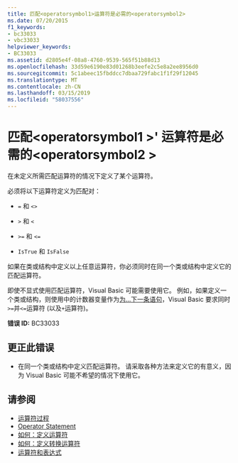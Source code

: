 ```yaml
---
title: 匹配<operatorsymbol1>运算符是必需的<operatorsymbol2>
ms.date: 07/20/2015
f1_keywords:
- bc33033
- vbc33033
helpviewer_keywords:
- BC33033
ms.assetid: d2805e4f-08a8-4760-9539-565f51b88d13
ms.openlocfilehash: 33d59e6190e83d01268b3eefe2c5e8a2ee8956d0
ms.sourcegitcommit: 5c1abeec15fbddcc7dbaa729fabc1f1f29f12045
ms.translationtype: MT
ms.contentlocale: zh-CN
ms.lasthandoff: 03/15/2019
ms.locfileid: "58037556"
---
```

# <a name="matching-operatorsymbol1-operator-is-required-for-operatorsymbol2"></a>匹配\<operatorsymbol1 >' 运算符是必需的\<operatorsymbol2 >
在未定义所需匹配运算符的情况下定义了某个运算符。  
  
 必须将以下运算符定义为匹配对：  
  
-   `=` 和 `<>`  
  
-   `>` 和 `<`  
  
-   `>=` 和 `<=`  
  
-   `IsTrue` 和 `IsFalse`  
  
 如果在类或结构中定义以上任意运算符，你必须同时在同一个类或结构中定义它的匹配运算符。  
  
 即使不显式使用匹配运算符，Visual Basic 可能需要使用它。 例如，如果定义一个类或结构，则使用中的计数器变量作为[为...下一条语句](../../visual-basic/language-reference/statements/for-next-statement.md)，Visual Basic 要求同时`>=`并`<=`运算符 (以及`+`运算符)。  
  
 **错误 ID:** BC33033  
  
## <a name="to-correct-this-error"></a>更正此错误  
  
-   在同一个类或结构中定义匹配运算符。 请采取各种方法来定义它的有意义，因为 Visual Basic 可能不希望的情况下使用它。  
  
## <a name="see-also"></a>请参阅

- [运算符过程](../../visual-basic/programming-guide/language-features/procedures/operator-procedures.md)
- [Operator Statement](../../visual-basic/language-reference/statements/operator-statement.md)
- [如何：定义运算符](../../visual-basic/programming-guide/language-features/procedures/how-to-define-an-operator.md)
- [如何：定义转换运算符](../../visual-basic/programming-guide/language-features/procedures/how-to-define-a-conversion-operator.md)
- [运算符和表达式](../../visual-basic/programming-guide/language-features/operators-and-expressions/index.md)
